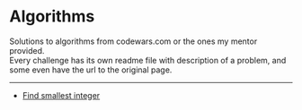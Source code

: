 # Algorithms
Solutions to algorithms from codewars.com or the ones my mentor provided. <br>
Every challenge has its own readme file with description of a problem, and some even have the url to the original page.

---

<!-- UL -->
* [Find smallest integer](https://github.com/Duk4/Algorithms/tree/master/find_smallest_int)

